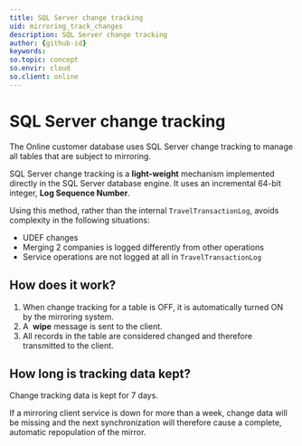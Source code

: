 ```yaml
---
title: SQL Server change tracking
uid: mirroring_track_changes
description: SQL Server change tracking
author: {github-id}
keywords:
so.topic: concept
so.envir: cloud
so.client: online
---
```


# SQL Server change tracking

The Online customer database uses SQL Server change tracking to manage all tables that are subject to mirroring.

SQL Server change tracking is a **light-weight** mechanism implemented directly in the SQL Server database engine. It uses an incremental 64-bit integer, **Log Sequence Number**.

Using this method, rather than the internal `TravelTransactionLog`, avoids complexity in the following situations:

* UDEF changes
* Merging 2 companies is logged differently from other operations
* Service operations are not logged at all in `TravelTransactionLog`

## How does it work?

1. When change tracking for a table is OFF, it is automatically turned ON by the mirroring system.
2. A  **wipe** message is sent to the client.
3. All records in the table are considered changed and therefore transmitted to the client.

## How long is tracking data kept?

Change tracking data is kept for 7 days.

If a mirroring client service is down for more than a week, change data will be missing and the next synchronization will therefore cause a complete, automatic repopulation of the mirror.
